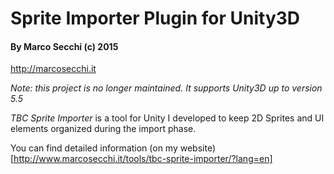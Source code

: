 # Sprite Importer Plugin for Unity3D
#### By Marco Secchi (c) 2015
http://marcosecchi.it

_Note: this project is no longer maintained. It supports Unity3D up to version 5.5_

_TBC Sprite Importer_ is a tool for Unity I developed to keep 2D Sprites and UI elements organized during the import phase.

You can find detailed information (on my website)[http://www.marcosecchi.it/tools/tbc-sprite-importer/?lang=en]
